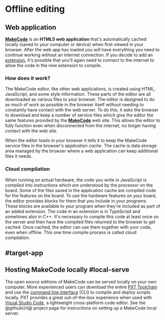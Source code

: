# Offline editing

## Web application

**[MakeCode](@homeurl@)** is an **HTML5 web application** that's automatically cached locally (saved to your computer or device) when first viewed in your browser. After the web app has loaded you will have everything you need to continue working without an internet connection. If you decide to add an [extension](/extensions), it's possible that you'll again need to connect to the internet to allow the code in the new extension to compile.

### How does it work?

The MakeCode editor, like other web applications, is created using HTML, JavaScript, and some style information. These parts of the editor are all downloaded as various files to your browser. The editor is designed to do as much of work as possible in the browser itself without needing to constantly have contact with the web server. To do this, it asks the browser to download and keep a number of service files which give the editor the same features provided by the **[MakeCode](@homeurl@)** web site. This allows the editor to fully function even when disconnected from the internet, no longer having contact with the web site.

When the editor loads in your browser it tells it to keep the MakeCode service files in the browser's _application cache_. The cache is data storage area managed by the browser where a web application can keep additional files it needs.

### Cloud compilation

When running on actual hardware, the code you write in JavaScript is compiled into instructions which are understood by the processor on the board. Some of the files saved in the application cache are compiled code for the features on the board. To use the hardware features on your board, the editor provides blocks for them that you include in your programs. These blocks are available to your program when they're included as part of an added extension. The code in an extension is in TypeScript and sometimes also in C++. It's necessary to compile this code at least once on the server and then have the compiled files returned to the browser to get cached. Once cached, the editor can use them together with your code, even when offline. This one time compile process is called cloud compilation.

## #target-app

## Hosting MakeCode locally #local-serve

The open source editions of MakeCode can be served locally on your own computer. More experienced users can download the entire [PXT Toolchain](https://github.com/Microsoft/pxt) and use the [command line interface](/cli) (CLI) to compile and deploy scripts locally. PXT provides a great out-of-the-box experience when used with [Visual Studio Code](/code), a lightweight cross-platform code editor. See the @githubUrl@ project page for instructions on setting up a MakeCode local server.
